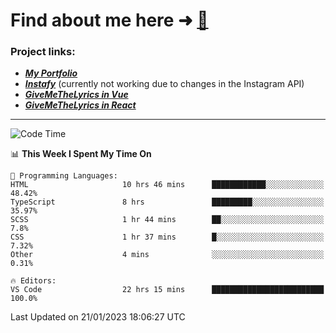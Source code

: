 # Find about me here ➜ [🧑](https://pauabella.dev)

### Project links:
- ***[My Portfolio](https://pauabella.dev)***
- ***[Instafy](https://instafy.me)*** (currently not working due to changes in the Instagram API)
- ***[GiveMeTheLyrics in Vue](https://lyrics.pauabella.dev)***
- ***[GiveMeTheLyrics in React](https://pauabella.dev/GiveMeTheLyrics)***

---
<!--START_SECTION:waka-->
![Code Time](http://img.shields.io/badge/Code%20Time-1%2C806%20hrs%2012%20mins-blue)

📊 **This Week I Spent My Time On** 

```text
💬 Programming Languages: 
HTML                     10 hrs 46 mins      ████████████░░░░░░░░░░░░░   48.42% 
TypeScript               8 hrs               █████████░░░░░░░░░░░░░░░░   35.97% 
SCSS                     1 hr 44 mins        ██░░░░░░░░░░░░░░░░░░░░░░░   7.8% 
CSS                      1 hr 37 mins        █░░░░░░░░░░░░░░░░░░░░░░░░   7.32% 
Other                    4 mins              ░░░░░░░░░░░░░░░░░░░░░░░░░   0.31%

🔥 Editors: 
VS Code                  22 hrs 15 mins      █████████████████████████   100.0%

```


 Last Updated on 21/01/2023 18:06:27 UTC
<!--END_SECTION:waka-->
